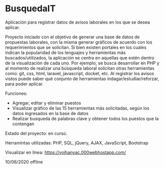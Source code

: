 # BusquedaIT
Aplicación para registrar datos de avisos laborales en los que se desea aplicar.

Proyecto iniciado con el objetivo de generar una base de datos de propuestas laborales, con la misma generar gráficos de acuerdo con los requerimientos que se solicitan. Si bien existen portales en los cuales indican la popularidad de los lenguajes y herramientas más buscados/utilizados, la aplicación se centra en aquellas que estén dentro de la visualización de cada uno. Por ejemplo, se busca desarrollar en PHP y al momento de realizar una búsqueda laboral solicitan otras herramientas como: git, css, html, laravel, javascript, docket, etc. Al registrar los avisos vistos puede saber qué conjunto de herramientas indagar/estudiar/reforzar, para poder aplicar.

Funciones:
* Agregar, editar y eliminar puestos
* Visualizar gráfico de las 15 herramientas más solicitadas, según los datos ingresados en la base de datos
* Realizar busqueda de palabras clave y obtener todos los puestos que la contengan

Estado del proyecto: en curso.

Herramintas utilizadas: PHP, SQL, jQuery, AJAX, JavaScript, Bootstrap

Visualizar en línea: https://yojhanyac.000webhostapp.com/

10/06/2020 offline
